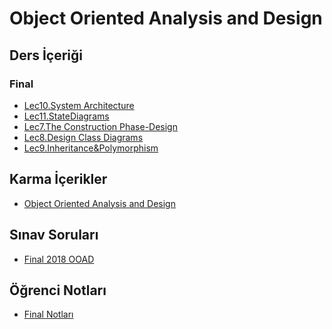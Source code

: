 # Object Oriented Analysis and Design

<!--Index-->


## Ders İçeriği


### Final

- [Lec10.System Architecture](./Ders%20%C4%B0%C3%A7eri%C4%9Fi/Final/Lec10.System%20Architecture.pdf)
- [Lec11.StateDiagrams](./Ders%20%C4%B0%C3%A7eri%C4%9Fi/Final/Lec11.StateDiagrams.pdf)
- [Lec7.The Construction Phase-Design](./Ders%20%C4%B0%C3%A7eri%C4%9Fi/Final/Lec7.The%20Construction%20Phase-Design.pdf)
- [Lec8.Design Class Diagrams](./Ders%20%C4%B0%C3%A7eri%C4%9Fi/Final/Lec8.Design%20Class%20Diagrams.pdf)
- [Lec9.Inheritance&Polymorphism](./Ders%20%C4%B0%C3%A7eri%C4%9Fi/Final/Lec9.Inheritance%26Polymorphism.pdf)

## Karma İçerikler

- [Object Oriented Analysis and Design](./Karma%20%C4%B0%C3%A7erikler/Object%20Oriented%20Analysis%20and%20Design.rar)

## Sınav Soruları

- [Final 2018 OOAD](./S%C4%B1nav%20Sorular%C4%B1/Final%202018%20OOAD.JPG)

## Öğrenci Notları

- [Final Notları](./%C3%96%C4%9Frenci%20Notlar%C4%B1/Final%20Notlar%C4%B1.pdf)



<!--Index-->
